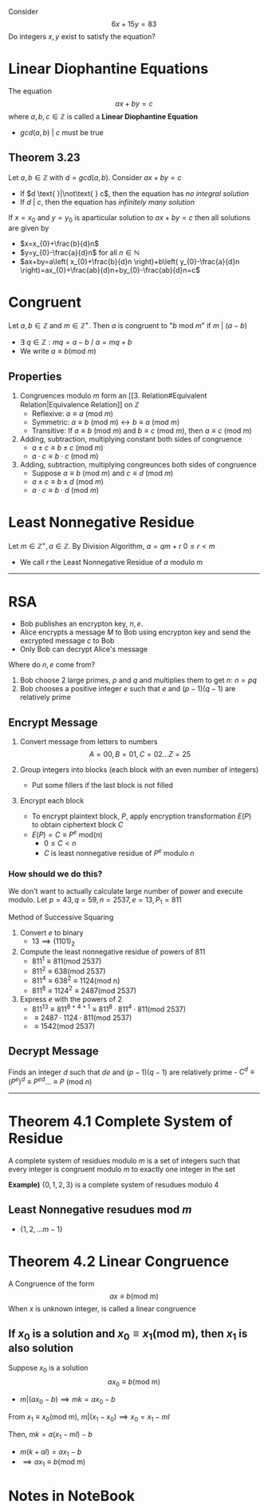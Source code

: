Consider 
$$6x+15y=83$$
Do integers $x,y$ exist to satisfy the equation?

# Linear Diophantine Equations
The equation
$$ax+by=c$$
where $a,b,c\in\mathbb{Z}$ is called a **Linear Diophantine Equation**
- $gcd(a,b)\text{ | }c$ must be true

## Theorem 3.23
Let $a,b\in\mathbb{Z}$ with $d=gcd(a,b)$. Consider $ax+by=c$
- If $d \text{ }|\not\text{ } c$, then the equation has *no integral solution*
- If $d\text{ | }c$, then the equation has *infinitely many solution*

If $x=x_{0}$ and $y=y_{0}$ is aparticular solution to $ax+by=c$ then all solutions are given by
- $x=x_{0}+\frac{b}{d}n$
- $y=y_{0}-\frac{a}{d}n$
for all $n\in\mathbb{N}$
- $ax+by=a\left( x_{0}+\frac{b}{d}n \right)+b\left( y_{0}-\frac{a}{d}n \right)=ax_{0}+\frac{ab}{d}n+by_{0}-\frac{ab}{d}n=c$

# Congruent
Let $a,b\in\mathbb{Z}$ and $m\in\mathbb{Z}^{+}$.
Then $a$ is congruent to "$b\text{ mod } m$" if $m\text{ | }(a-b)$
- $\exists \text{ }q\in\mathbb{Z}:mq=a-b\text{ / }a=mq+b$
- We write $a\equiv b(\text{mod }m)$

## Properties
1. Congruences modulo $m$ form an [[3. Relation#Equivalent Relation|Equivalence Relation]] on $\mathbb{Z}$
	- Reflexive: $a\equiv a\text{ (mod } m)$
	- Symmetric: $a\equiv b\text{ (mod } m)\leftrightarrow b\equiv a\text{ (mod } m)$
	- Transitive: If $a\equiv b\text{ (mod }m)$ and $b\equiv c\text{ (mod } m)$, then $a\equiv c\text{ (mod } m)$
2. Adding, subtraction, multiplying constant both sides of congruence
	- $a\pm c\equiv b\pm c\text{ (mod }m)$
	- $a\cdot c\equiv b\cdot c\text{ (mod }m)$
3. Adding, subtraction, multiplying congreunces both sides of congruence
	- Suppose $a\equiv b\text{ (mod }m)$ and $c\equiv d\text{ (mod }m)$
	- $a\pm c\equiv b\pm d\text{ (mod }m)$
	- $a\cdot c\equiv b\cdot d\text{ (mod }m)$

# Least Nonnegative Residue
Let $m\in\mathbb{Z}^{+}, a\in\mathbb{Z}$. By Division Algorithm, $a=qm+r$ $0\leq r<m$
- We call $r$ the Least Nonnegative Residue of $a$ modulo $m$


---
# RSA
- Bob publishes an encrypton key, $n,e$. 
- Alice encrypts a message $M$ to Bob using encrypton key and send the excrypted message $c$ to Bob
- Only Bob can decrypt Alice's message

Where do $n,e$ come from?
1) Bob choose 2 large primes, $p$ and $q$ and multiplies them to get $n$: $n=pq$
2) Bob chooses a positive integer $e$ such that $e$ and $(p-1)(q-1)$ are relatively prime

## Encrypt Message
1. Convert message from letters to numbers
$$A=00, B=01, C=02\dots Z=25$$
2. Group integers into blocks (each block with an even number of integers)
	- Put some fillers if the last block is not filled

3. Encrypt each block
	- To encrypt plaintext block, $P$, apply encryption transformation $E(P)$ to obtain ciphertext block $C$
	- $E(P)=C\equiv P^{e}\text{ mod(}n)$
		- $0\leq C <n$
		- $C$ is least nonnegative residue of $P^{e}$ modulo $n$

### How should we do this?
We don't want to actually calculate large number of power and execute modulo.
Let $p=43, q=59, n=2537, e=13, P_{1}=811$

Method of Successive Squaring
1) Convert $e$ to binary
	- $13\implies (1101)_{2}$
2) Compute the least nonnegative residue of powers of 811
	- $811^{1}\equiv811(\text{mod 2537})$
	- $811^{2}\equiv638(\text{mod 2537})$
	- $811^{4}\equiv 638^{2}\equiv 1124 (\text{mod n})$
	- $811^{8}\equiv1124^{2}\equiv 2487(\text{mod 2537})$
3) Express $e$ with the powers of 2
	- $811^{13}\equiv811^{8+4+1}\equiv 811^{8}\cdot 811^{4}\cdot811(\text{mod 2537})$
	- $\equiv 2487\cdot 1124\cdot 811(\text{mod 2537})$
	- $\equiv 1542(\text{mod 2537})$

## Decrypt Message
Finds an integer $d$ such that $de$ and $(p-1)(q-1)$ are relatively prime
	- $C^{d}\equiv (P^{e})^{d}\equiv P^{ed}\dots \equiv P \text{ (mod }n)$


---
# Theorem 4.1 Complete System of Residue
A complete system of residues modulo $m$ is a set of integers such that every integer is congruent modulo $m$ to exactly one integer in the set

**Example)** $\{0,1,2,3\}$ is a complete system of resudues modulo 4

## Least Nonnegative resudues mod $m$
- $\{1,2,\dots m-1\}$

# Theorem 4.2 Linear Congruence
A Congruence of the form 
$$ax\equiv b(\text{mod m})$$
When $x$ is unknown integer, is called a linear congruence

## If $x_{0}$ is a solution and $x_{0}\equiv x_{1}(\text{mod m})$, then $x_{1}$ is also solution
Suppose $x_{0}$ is a solution
$$ax_{0}\equiv b(\text{mod m})$$
- $m|(ax_{0}-b) \implies mk=ax_{0}-b$

From $x_{1}\equiv x_{0} (\text{mod m})$, $m|(x_{1}-x_{0}) \implies x_{0}=x_{1}-ml$

Then, $mk=a(x_{1}-ml)-b$
- $m(k+al)=ax_{1}-b$
- $\implies ax_{1}\equiv b(\text{mod m})$

# Notes in NoteBook

# 